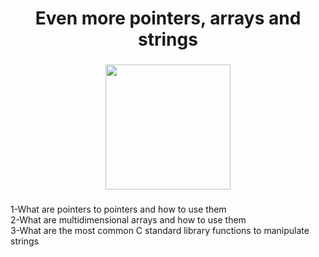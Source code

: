 <h1 align="center">Even more pointers, arrays and strings</h1>

###

<div align="center">
  <img height="200" src="https://s3.amazonaws.com/intranet-projects-files/holbertonschool-low_level_programming/218/58fe6b229144b7fe5ebe88afe9ff5cabe2dd0863e1e79b2d02b4103c30b465dd.jpg"  />
</div>

###

<p align="left">1-What are pointers to pointers and how to use them<br>2-What are multidimensional arrays and how to use them<br>3-What are the most common C standard library functions to manipulate strings</p>

###
